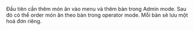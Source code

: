 Đầu tiên cần thêm món ăn vào menu và thêm bàn trong Admin mode.
Sau đó có thể order món ăn theo bàn trong operator mode.
Mỗi bàn sẽ lưu một hoá đơn riêng.
